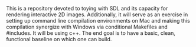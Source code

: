 This is a repository devoted to toying with SDL and its capacity for rendering interactive 2D images. 
Additionally, it will serve as an exercise in setting up command line compilation environments on Mac and
making this compilation synergize with Windows via conditional Makefiles and #includes. It will be using c++. 
The end goal is to have a basic, clean, functional baseline on which one can build.
